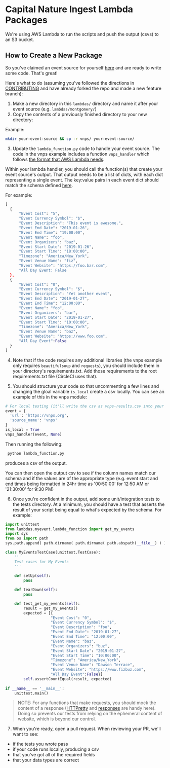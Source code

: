 # Capital Nature Ingest Lambda Packages
We're using AWS Lambda to run the scripts and push the output (csvs) to an S3 bucket.

## How to Create a New Package
So you've claimed an event source for yourself [here](https://github.com/DataKind-DC/capital-nature-ingest/blob/master/event_sources.md) and are ready to write some code. That's great!

Here's what to do (assuming you've followed the directions in [CONTRIBUTING](https://github.com/DataKind-DC/capital-nature-ingest/blob/master/.github/CONTRIBUTING.md) and have already forked the repo and made a new feature branch):

1. Make a new directory in this `lambdas/` directory and name it after your event source (e.g. `lambdas/montgomery/`)
2. Copy the contents of a previously finished directory to your new directory:

  Example:
  ```bash
  mkdir your-event-source && cp -r vnps/ your-event-source/
  ```

3. Update the `lambda_function.py` code to handle your event source. The code in the vnps example includes a function `vnps_handler` which follows [the format that AWS Lambda needs](https://docs.aws.amazon.com/lambda/latest/dg/python-programming-model-handler-types.html).

Within your lambda handler, you should call the function(s) that create your event source's output. That output needs to be a list of dicts, with each dict representing a single event. The key:value pairs in each event dict should match the schema defined [here](https://github.com/DataKind-DC/capital-nature-ingest/blob/master/event_schema.md).

For example:
  ```python
[
    {
        "Event Cost": "5",
        "Event Currency Symbol": "$",
        "Event Description": "This event is awesome.",
        "Event End Date": "2019-01-26",
        "Event End Time": "19:00:00",
        "Event Name": "foo",
        "Event Organizers": "baz",
        "Event Start Date": "2019-01-26",
        "Event Start Time": "18:00:00",
        "Timezone": "America/New_York",
        "Event Venue Name": "fiz",
        "Event Website": "https://foo.bar.com",
        "All Day Event: False
    },
    {
        "Event Cost": "0",
        "Event Currency Symbol": "$",
        "Event Description": "Yet another event",
        "Event End Date": "2019-01-27",
        "Event End Time": "12:00:00",
        "Event Name": "foo",
        "Event Organizers": "bar",
        "Event Start Date": "2019-01-27",
        "Event Start Time": "10:00:00",
        "Timezone": "America/New_York",
        "Event Venue Name": "baz",
        "Event Website": "https://www.foo.com",
        "All Day Event":False
    }
]
  ```

4. Note that if the code requires any additional libraries (the vnps example only requires `beautifulsoup` and `requests`), you should include them in your directory's requirements.txt. Add those requirements to the root requirements.txt file (CircleCI uses that).

5. You should structure your code so that uncommenting a few lines and changing the gloal variable `is_local` create a csv locally. You can see an example of this in the vnps module:

  ```python
  # For local testing (it'll write the csv as vnps-results.csv into your working dir)
  event = {
    'url': 'https://vnps.org',
    'source_name': 'vnps'
  }
  is_local = True
  vnps_handler(event, None)
  ```
  
  Then running the following:
  
 ```bash
  python lambda_function.py
 ```
produces a csv of the output.

You can then open the output csv to see if the column names match our schema and if the values are of the appropriate type (e.g. event start and end times being formatted in 24hr time as '00:50:00' for 12:50 AM or '21:30:00' for 9:30 PM)
 
6. Once you're confident in the output, add some unit/integration tests to the tests directory. At a minimum, you should have a test that asserts the result of your script being equal to what's expected by the schema. For example:

```python
import unittest
from lambdas.myevent.lambda_function import get_my_events
import sys
from os import path
sys.path.append( path.dirname( path.dirname( path.abspath(__file__) ) ) )

class MyEventsTestCase(unittest.TestCase):
    '''
    Test cases for My Events
    '''
    
    def setUp(self):
        pass

    def tearDown(self):
        pass

    def test_get_my_events(self):
        result = get_my_events()
        expected = [{
                    "Event Cost": "0",
                    "Event Currency Symbol": "$",
                    "Event Description": "foo",
                    "Event End Date": "2019-01-27",
                    "Event End Time": "12:00:00",
                    "Event Name": "baz",
                    "Event Organizers": "buz",
                    "Event Start Date": "2019-01-27",
                    "Event Start Time": "10:00:00",
                    "Timezone": "America/New_York",
                    "Event Venue Name": "Dawson Terrace",
                    "Event Website": "https://www.fizbuz.com",
                    "All Day Event":False}]
        self.assertCountEqual(result, expected)
        
if __name__ == '__main__':
    unittest.main()
```

>NOTE: For any functions that make requests, you should mock the content of a response ([HTTPretty](https://httpretty.readthedocs.io/en/latest/) and [responses](https://github.com/getsentry/responses) are handy here). Doing so prevents our tests from relying on the ephemeral content of website, which is beyond our control.

7. When you're ready, open a pull request. When reviewing your PR, we'll want to see:
 - if the tests you wrote pass
 - if your code runs locally, producing a csv
 - that you've got all of the required fields
 - that your data types are correct
